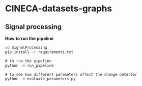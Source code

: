# CINECA-datasets-graphs
## Signal processing
**How to run the pipeline**
```cmd
cd SignalProcessing
pip install -r requirements.txt

# to run the pipeline
python -m run_pipeline

# to see how different parameters affect the change detector
python -m evaluate_parameters.py
```
